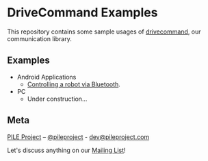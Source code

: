 DriveCommand Examples
=====

This repository contains some sample usages of [drivecommand](https://github.com/PileProject/drivecommand),
our communication library.

## Examples
- Android Applications
    - [Controlling a robot via Bluetooth](https://github.com/PileProject/drivecommand-examples/blob/master/android).
- PC
    - Under construction...

## Meta
[PILE Project](http://pileproject.com/en.html)
– [@pileproject](https://twitter.com/pileproject) - dev@pileproject.com

Let's discuss anything on our [Mailing List](https://groups.google.com/forum/#!forum/pile-dev)!
